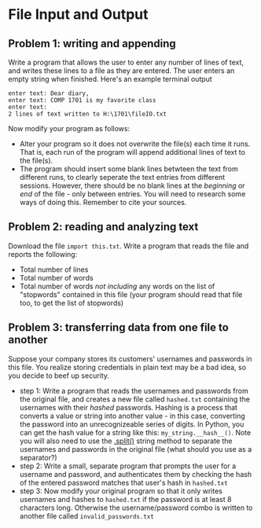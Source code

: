# File Input and Output

## Problem 1: writing and appending
Write a program that allows the user to enter any number of lines of text, and writes these lines to a file as they are entered. The user enters an empty string when finished. Here's an example terminal output

```
enter text: Dear diary,
enter text: COMP 1701 is my favorite class
enter text:
2 lines of text written to H:\1701\fileIO.txt
```

Now modify your program as follows:
- Alter your program so it does not overwrite the file(s) each time it runs. That is, each run of the program will append additional lines of text to the file(s).
- The program should insert some blank lines betwteen the text from different runs, to clearly seperate the text entries from different sessions. However, there should be no blank lines at the *beginning* or *end* of the file - only between entries. You will need to research some ways of doing this. Remember to cite your sources.

## Problem 2: reading and analyzing text
Download the file `import this.txt`. Write a program that reads the file and reports the following:

- Total number of lines
- Total number of words
- Total number of words *not including* any words on the list of "stopwords" contained in this file (your program should read that file too, to get the list of stopwords)

## Problem 3: transferring data from one file to another
Suppose your company stores its customers' usernames and passwords in this file. You realize storing credentials in plain text may be a bad idea, so you decide to beef up security. 

- step 1: Write a program that reads the usernames and passwords from the original file, and creates a new file called `hashed.txt` containing the usernames with their *hashed* passwords. Hashing is a process that converts a value or string into another value - in this case, converting the password into an unrecognizeable series of digits. In Python, you can get the hash value for a string like this: `my_string.__hash__()`. Note you will also need to use the [.split()](https://www.w3schools.com/python/ref_string_split.asp) string method to separate the usernames and passwords in the original file (what should you use as a separator?)
- step 2: Write a small, separate program that prompts the user for a username and password, and authenticates them by checking the hash of the entered password matches that user's hash in `hashed.txt`
- step 3: Now modify your original program so that it only writes usernames and hashes to `hashed.txt` if the password is at least 8 characters long. Otherwise the username/password combo is written to another file called `invalid_passwords.txt`
